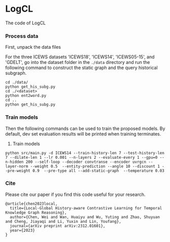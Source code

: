 # LogCL
The code of LogCL

### Process data
First, unpack the data files 

For the three ICEWS datasets 'ICEWS18', 'ICEWS14', 'ICEWS05-15', and 'GDELT', go into the dataset folder in the `./data` directory and run the following command to construct the static graph and the query historical subgraph.
```
cd ./data/
python get_his_subg.py
cd ./<dataset>
python ent2word.py
cd .. 
python get_his_subg.py
```

### Train models
Then the following commands can be used to train the proposed models. By default, dev set evaluation results will be printed when training terminates.

1. Train models
```
python src/main.py -d ICEWS14 --train-history-len 7 --test-history-len 7 --dilate-len 1 --lr 0.001 --n-layers 2 --evaluate-every 1 --gpu=0 --n-hidden 200 --self-loop --decoder convtranse --encoder uvrgcn --layer-norm --weight 0.5  --entity-prediction --angle 10 --discount 1 --pre-weight 0.9  --pre-type all --add-static-graph  --temperature 0.03
```
### Cite
Please cite our paper if you find this code useful for your research.
~~~
@article{chen2023local,
  title={Local-Global History-aware Contrastive Learning for Temporal Knowledge Graph Reasoning},
  author={Chen, Wei and Wan, Huaiyu and Wu, Yuting and Zhao, Shuyuan and Cheng, Jiayaqi and Li, Yuxin and Lin, Youfang},
  journal={arXiv preprint arXiv:2312.01601},
  year={2023}
}
~~~


